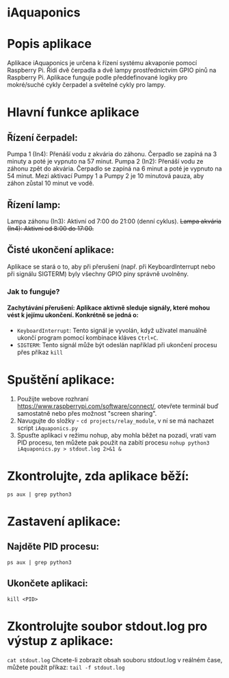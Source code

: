 # iAquaponics
# Popis aplikace
Aplikace iAquaponics je určena k řízení systému akvaponie pomocí Raspberry Pi. Řídí dvě čerpadla a dvě lampy prostřednictvím GPIO pinů na Raspberry Pi. Aplikace funguje podle předdefinované logiky pro mokré/suché cykly čerpadel a světelné cykly pro lampy.

# Hlavní funkce aplikace
## Řízení čerpadel:
Pumpa 1 (In4): Přenáší vodu z akvária do záhonu. Čerpadlo se zapíná na 3 minuty a poté je vypnuto na 57 minut.
Pumpa 2 (In2): Přenáší vodu ze záhonu zpět do akvária. Čerpadlo se zapíná na 6 minut a poté je vypnuto na 54 minut.
Mezi aktivací Pumpy 1 a Pumpy 2 je 10 minutová pauza, aby záhon zůstal 10 minut ve vodě.
## Řízení lamp:
Lampa záhonu (In3): Aktivní od 7:00 do 21:00 (denní cyklus).
~~Lampa akvária (In4): Aktivní od 8:00 do 17:00.~~
## Čisté ukončení aplikace:
Aplikace se stará o to, aby při přerušení (např. při KeyboardInterrupt nebo při signálu SIGTERM) byly všechny GPIO piny správně uvolněny.
### Jak to funguje?
#### Zachytávání přerušení: Aplikace aktivně sleduje signály, které mohou vést k jejímu ukončení. Konkrétně se jedná o:
- `KeyboardInterrupt`: Tento signál je vyvolán, když uživatel manuálně ukončí program pomocí kombinace kláves `Ctrl+C`.
- `SIGTERM`: Tento signál může být odeslán například při ukončení procesu přes příkaz `kill`

# Spuštění aplikace:
1. Použijte webove rozhraní https://www.raspberrypi.com/software/connect/, otevřete terminál buď samostatně nebo přes možnost "screen sharing".
2. Navugujte do složky - `cd projects/relay_module`, v ní se má nachazet script `iAquaponics.py`
3. Spusťte aplikaci v režimu nohup, aby mohla běžet na pozadí, vratí vam PID procesu, ten můžete pak použit na  zabítí procesu
`nohup python3 iAquaponics.py > stdout.log 2>&1 &`
# Zkontrolujte, zda aplikace běží:
`ps aux | grep python3`
# Zastavení aplikace:
## Najděte PID procesu:
` ps aux | grep python3 `
## Ukončete aplikaci:
`kill <PID>`

# Zkontrolujte soubor stdout.log pro výstup z aplikace:
`cat stdout.log`
Chcete-li zobrazit obsah souboru stdout.log v reálném čase, můžete použít příkaz: 
`tail -f stdout.log`







